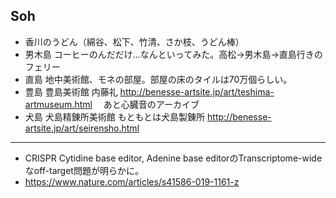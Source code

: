 ## Soh
- 香川のうどん（綿谷、松下、竹清、さか枝、うどん棒）
- 男木島 コーヒーのんだだけ...なんといってみた。高松->男木島->直島行きのフェリー
- 直島 地中美術館、モネの部屋。部屋の床のタイルは70万個らしい。
- 豊島 豊島美術館 内藤礼  http://benesse-artsite.jp/art/teshima-artmuseum.html 　あと心臓音のアーカイブ
- 犬島 犬島精錬所美術館 もともとは犬島製錬所 http://benesse-artsite.jp/art/seirensho.html

-----

- CRISPR Cytidine base editor, Adenine base editorのTranscriptome-wideなoff-target問題が明らかに。
- https://www.nature.com/articles/s41586-019-1161-z
